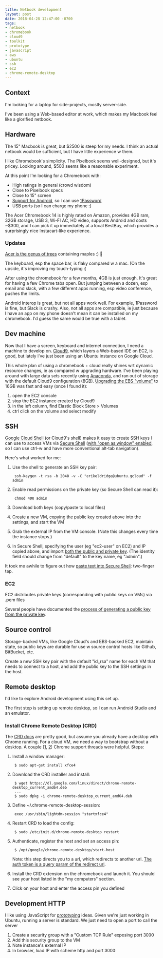 ```yaml
---
title: Netbook development
layout: post
date: 2018-04-28 12:47:00 -0700
tags:
- netbook
- chromebook
- cloud9
- toolkit
- prototype
- javascript
- aws
- ubuntu
- ssh
- ec2
- chrome-remote-desktop
---
```

## Context

I'm looking for a laptop for side-projects, mostly server-side.

I've been using a Web-based editor at work, which makes my Macbook feel like a glorified netbook.

## Hardware

The 15" Macbook is great, but $2500 is steep for my needs. I think an actual netbook would be sufficient, but I have little experience w them.

I like Chromebook's simplicity. The Pixelbook seems well-designed, but it's pricey. Looking around, $500 seems like a reasonable experiment.

At this point I'm looking for a Chromebook with:

* High ratings in general (crowd wisdom)
* Close to Pixelbook specs
* Close to 15" screen
* [Support for Android](https://sites.google.com/a/chromium.org/dev/chromium-os/chrome-os-systems-supporting-android-apps), so I can use [1Password](https://discussions.agilebits.com/discussion/67454/does-1password-work-on-a-chromebook-chrome-os)
* USB ports (so I can charge my phone :)

The Acer Chromebook 14 is highly rated on Amazon, provides 4GB ram, 32GB storage, USB 3, Wi-FI AC, HD video, supports Android and costs \~$300, and I can pick it up immediately at a local BestBuy, which provides a surprisingly nice Instacart-like experience.

### Updates

[Acer is the genus of trees](https://www.inaturalist.org/taxa/47727-Acer) containing maples :) 🍁

The keyboard, esp the space bar, is flaky compared w a mac. (On the upside, it's improving my touch-typing :)

After using the chromebook for a few months, 4GB is just enough. It's great for having a few Chrome tabs open. But jumping between a dozen, esp email and slack, with a few different apps running, esp video conference, pushes the limits.

Android interop is great, but not all apps work well. For example, 1Password is fine, but Slack is crashy. Also, not all apps are compatible, ie just because I have an app on my phone doesn't mean it can be installed on my chromebook. I'd guess the same would be true with a tablet.

## Dev machine

Now that I have a screen, keyboard and internet connection, I need a machine to develop on. [Cloud9](https://aws.amazon.com/cloud9/), which layers a Web-based IDE on EC2, is good, but lately I've just been using an Ubuntu instance on Google Cloud.

This whole plan of using a chromebook + cloud really shines wrt dynamic resource changes, ie as compared w upgrading hardware. I've been playing around with large data sets recently using [Anaconda](https://www.anaconda.com/download/#linux), and ran out of storage with the default Cloud9 configuration (8GB). [Upgrading the EBS "volume"](https://docs.aws.amazon.com/AWSEC2/latest/UserGuide/console-modify.html) to 16GB was fast and easy (once I found it):

1. open the EC2 console
2. stop the EC2 instance created by Cloud9
3. in the left column, find Elastic Block Store > Volumes
4. ctrl click on the volume and select modify

## SSH

[Google Cloud Shell](https://cloud.google.com/shell/docs/) (or Cloud9's shell) makes it easy to create SSH keys I can use to access VMs via [Secure Shell](https://chrome.google.com/webstore/detail/secure-shell/pnhechapfaindjhompbnflcldabbghjo/support?hl=en) ([with "open as window" enabled](https://chromium.googlesource.com/apps/libapps/+/master/nassh/doc/FAQ.md#How-do-I-send-Ctrl_W_Ctrl_N-or-Ctrl_T-to-the-terminal), so I can use ctrl-w and have more conventional alt-tab navigation).

Here's what worked for me:

1. Use the shell to generate an SSH key pair:

        ssh-keygen -t rsa -b 2048 -v -C "erikeldridge@ubuntu.gcloud" -f admin
2. Enable read permissions on the private key (so Secure Shell can read it):

        chmod 400 admin
3. Download both keys (copy/paste to local files)
4. Create a new VM, copying the public key created above into the settings, and start the VM
5. Grab the external IP from the VM console. (Note this changes every time the instance stops.)
6. In Secure Shell, specifying the user (eg "ec2-user" on EC2) and IP copied above, and import [both the public and private key](https://chromium.googlesource.com/apps/libapps/+/master/nassh/doc/FAQ.md#Can-I-connect-using-a-public-key-pair-or-certificate). (The identity field should change from "default" to the key name, eg "admin".)

It took me awhile to figure out how [paste text into Secure Shell](https://chromium.googlesource.com/apps/libapps/+/master/nassh/doc/FAQ.md#How-do-I-paste-text-to-the-terminal "Secure Shell paste docs"): two-finger tap.

### EC2

EC2 distributes private keys (corresponding with public keys on VMs) via .pem files

Several people have documented the [process of generating a public key from the private key](http://www.mattburns.co.uk/blog/2012/11/15/connecting-to-ec2-from-chromes-secure-shell-using-only-a-pem-file/).

## Source control

Storage-backed VMs, like Google Cloud's and EBS-backed EC2, maintain state, so public keys are durable for use w source control hosts like Github, BitBucket, etc.

Create a new SSH key pair with the default "id_rsa" name for each VM that needs to connect to a host, and add the public key to the SSH settings in the host.

## Remote desktop

I'd like to explore Android development using this set up.

The first step is setting up remote desktop, so I can run Android Studio and an emulator.

### Install Chrome Remote Desktop (CRD)

The [CRD docs](https://support.google.com/chrome/answer/1649523) are pretty good, but assume you already have a desktop with Chrome running. For a cloud VM, we need a way to bootstrap without a desktop. A couple ([1](https://productforums.google.com/forum/#!msg/chrome/CTnqSKj6uts/8xg88ribRxQJ), [2](https://productforums.google.com/d/msg/chrome/WvcFOblHMik/hGlM875QAwAJ)) Chrome support threads were helpful. Steps:

1. Install a window manager:

        $ sudo apt-get install xfce4
2. Download the CRD installer and install:

        $ wget https://dl.google.com/linux/direct/chrome-remote-desktop_current_amd64.deb
        ...
        $ sudo dpkg -i chrome-remote-desktop_current_amd64.deb
3. Define \~/.chrome-remote-desktop-session:

        exec /usr/sbin/lightdm-session "startxfce4"
4. Restart CRD to load the config:

        $ sudo /etc/init.d/chrome-remote-desktop restart
5. Authenticate, register the host and set an access pin:

        $ /opt/google/chrome-remote-desktop/start-host

   Note: this step directs you to a url, which redirects to another url. [The auth token is a query param of the redirect url](https://askubuntu.com/questions/795703/chrome-remote-desktop-access-to-headless-ubuntu-server-16-04-machine#comment1587657_953269).
6. Install the CRD extension on the chromebook and launch it. You should see your host listed in the "my computers" section.
7. Click on your host and enter the access pin you defined

## Development HTTP

I like using JavaScript for [prototyping](prototype-toolkit "Prototype toolkit") ideas. Given we're just working in Ubuntu, running a server is standard. We just need to open a port to call the server

1. Create a security group with a "Custom TCP Rule" exposing port 3000
1. Add this security group to the VM
1. Note instance's external IP
1. In browser, load IP with scheme http and port 3000
